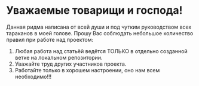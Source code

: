 # Уважаемые товарищи и господа!
Данная ридма написана от всей души и под чутким руководством всех тараканов в моей голове.
Прошу Вас соблюдать небольшое количество правил при работе над проектом:
1. Любая работа над статьёй ведётся ТОЛЬКО в отдельно созданной ветке на локальном репозитории.
2. Уважайте труд других участников проекта.
3. Работайте только в хорошем настроении, оно нам всем необходимо!!!
